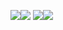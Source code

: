 ![](https://raw.githubusercontent.com/endim8/github-stats/actions_branch/generated_images/overviewLightMode.svg#gh-light-mode-only)![](https://raw.githubusercontent.com/endim8/github-stats/actions_branch/generated_images/overviewDarkMode.svg#gh-dark-mode-only)
![](https://raw.githubusercontent.com/endim8/github-stats/actions_branch/generated_images/languagesLightMode.svg#gh-light-mode-only)![](https://raw.githubusercontent.com/endim8/github-stats/actions_branch/generated_images/languagesDarkMode.svg#gh-dark-mode-only)
